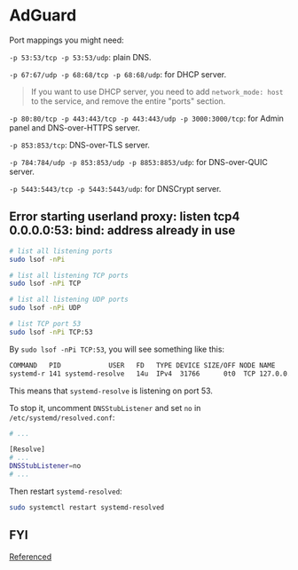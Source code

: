 # AdGuard

Port mappings you might need:

`-p 53:53/tcp -p 53:53/udp`: plain DNS.

`-p 67:67/udp -p 68:68/tcp -p 68:68/udp`: for DHCP server.

> If you want to use DHCP server, you need to add `network_mode: host` to the service,
> and remove the entire "ports" section.

`-p 80:80/tcp -p 443:443/tcp -p 443:443/udp -p 3000:3000/tcp`: for Admin panel and DNS-over-HTTPS server.

`-p 853:853/tcp`: DNS-over-TLS server.

`-p 784:784/udp -p 853:853/udp -p 8853:8853/udp`: for DNS-over-QUIC server.

`-p 5443:5443/tcp -p 5443:5443/udp`: for DNSCrypt server.

## Error starting userland proxy: listen tcp4 0.0.0.0:53: bind: address already in use

```bash
# list all listening ports
sudo lsof -nPi

# list all listening TCP ports
sudo lsof -nPi TCP

# list all listening UDP ports
sudo lsof -nPi UDP

# list TCP port 53
sudo lsof -nPi TCP:53
```

By `sudo lsof -nPi TCP:53`, you will see something like this:

```bash
COMMAND   PID            USER   FD   TYPE DEVICE SIZE/OFF NODE NAME
systemd-r 141 systemd-resolve   14u  IPv4  31766      0t0  TCP 127.0.0.53:53 (LISTEN)
```

This means that `systemd-resolve` is listening on port 53.

To stop it, uncomment `DNSStubListener` and set `no` in `/etc/systemd/resolved.conf`:

```bash
# ...

[Resolve]
# ...
DNSStubListener=no
# ...

```

Then restart `systemd-resolved`:

```bash
sudo systemctl restart systemd-resolved
```

## FYI

[Referenced](https://www.smarthomebeginner.com/adguard-home-docker-compose-guide)
